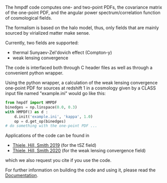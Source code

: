The hmpdf code computes one- and two-point PDFs,
the covariance matrix of the one-point PDF,
and the angular power spectrum/correlation function of cosmological fields.

The formalism is based on the halo model,
thus, only fields that are mainly sourced by virialized matter make sense.

Currently, two fields are supported:
* thermal Sunyaev-Zel'dovich effect (Compton-y)
* weak lensing convergence

The code is interfaced both through C header files as well as through a convenient python wrapper.

Using the python wrapper, a calculation of the weak lensing convergence one-point PDF
for sources at redshift 1 in a cosmology given by a CLASS input file named "example.ini"
would go like this:
```python
from hmpdf import HMPDF
binedges = np.linspace(0.0, 0.3)
with HMPDF() as d :
    d.init('example.ini', 'kappa', 1.0)
    op = d.get_op(binedges)
# do something with the one-point PDF ...
```

Applications of the code can be found in
* [Thiele, Hill, Smith 2019](https://ui.adsabs.harvard.edu/abs/2019PhRvD..99j3511T")
  (for the tSZ field)
* [Thiele, Hill, Smith 2020](https://ui.adsabs.harvard.edu/abs/2020arXiv200906547T")
  (for the weak lensing convergence field)

which we also request you cite if you use the code.

For further information on building the code and using it, please read the
[Documentation](https://leanderthiele.github.io/hmpdf/html/).

